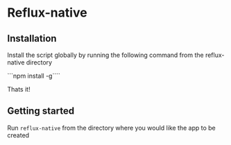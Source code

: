 # Reflux-native

## Installation
Install the script globally by running the following command from the reflux-native directory

```npm install -g````

Thats it!

## Getting started
Run `reflux-native` from the directory where you would like the app to be created